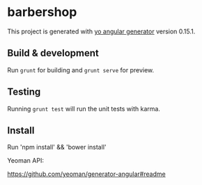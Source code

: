 # barbershop
This project is generated with [yo angular generator](https://github.com/yeoman/generator-angular)
version 0.15.1.

## Build & development

Run `grunt` for building and `grunt serve` for preview.

## Testing

Running `grunt test` will run the unit tests with karma.

## Install

Run 'npm install' && 'bower install'

Yeoman API:

https://github.com/yeoman/generator-angular#readme